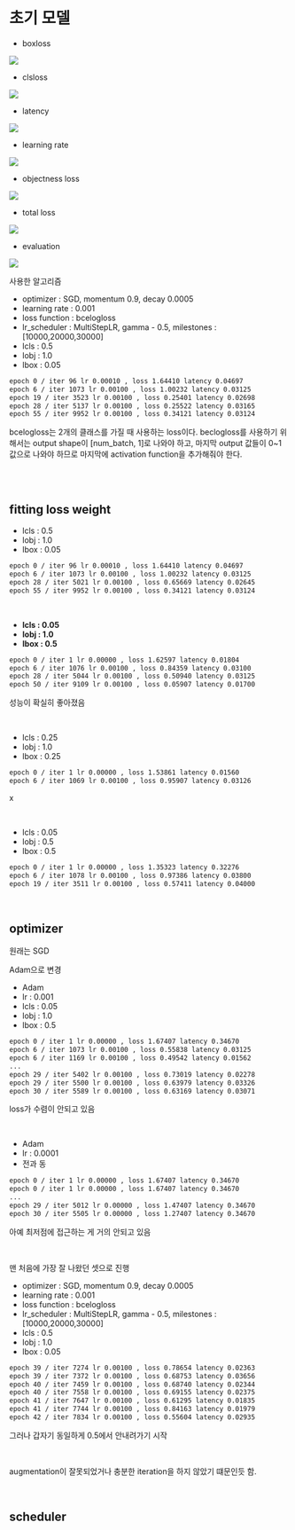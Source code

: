 # 초기 모델

- boxloss
<img src="./assets/boxloss.png">

- clsloss
<img src="./assets/clsloss.png">

- latency
<img src="./assets/latency.png">

- learning rate
<img src="./assets/lr.png">

- objectness loss
<img src="./assets/objloss.png">

- total loss
<img src="./assets/totalloss.png">

- evaluation
<img src="./assets/evaluation.png">

<br>

사용한 알고리즘
- optimizer : SGD, momentum 0.9, decay 0.0005
- learning rate : 0.001
- loss function : bcelogloss
- lr_scheduler : MultiStepLR, gamma - 0.5, milestones : [10000,20000,30000]
- lcls : 0.5
- lobj : 1.0
- lbox : 0.05

```bash
epoch 0 / iter 96 lr 0.00010 , loss 1.64410 latency 0.04697
epoch 6 / iter 1073 lr 0.00100 , loss 1.00232 latency 0.03125
epoch 19 / iter 3523 lr 0.00100 , loss 0.25401 latency 0.02698
epoch 28 / iter 5137 lr 0.00100 , loss 0.25522 latency 0.03165
epoch 55 / iter 9952 lr 0.00100 , loss 0.34121 latency 0.03124
```

bcelogloss는 2개의 클래스를 가질 때 사용하는 loss이다. beclogloss를 사용하기 위해서는 output shape이 [num_batch, 1]로 나와야 하고, 마지막 output 값들이 0~1값으로 나와야 하므로 마지막에 activation function을 추가해줘야 한다.

<br>

<br>

## fitting loss weight

- lcls : 0.5
- lobj : 1.0
- lbox : 0.05

```bash
epoch 0 / iter 96 lr 0.00010 , loss 1.64410 latency 0.04697
epoch 6 / iter 1073 lr 0.00100 , loss 1.00232 latency 0.03125
epoch 28 / iter 5021 lr 0.00100 , loss 0.65669 latency 0.02645
epoch 55 / iter 9952 lr 0.00100 , loss 0.34121 latency 0.03124
```

<br>

- **lcls : 0.05**
- **lobj : 1.0**
- **lbox : 0.5**

```bash
epoch 0 / iter 1 lr 0.00000 , loss 1.62597 latency 0.01804
epoch 6 / iter 1076 lr 0.00100 , loss 0.84359 latency 0.03100
epoch 28 / iter 5044 lr 0.00100 , loss 0.50940 latency 0.03125
epoch 50 / iter 9109 lr 0.00100 , loss 0.05907 latency 0.01700
```

성능이 확실히 좋아졌음

<br>

- lcls : 0.25
- lobj : 1.0
- lbox : 0.25

```bash
epoch 0 / iter 1 lr 0.00000 , loss 1.53861 latency 0.01560
epoch 6 / iter 1069 lr 0.00100 , loss 0.95907 latency 0.03126
```

x

<br>

- lcls : 0.05
- lobj : 0.5
- lbox : 0.5

```bash
epoch 0 / iter 1 lr 0.00000 , loss 1.35323 latency 0.32276
epoch 6 / iter 1078 lr 0.00100 , loss 0.97386 latency 0.03800
epoch 19 / iter 3511 lr 0.00100 , loss 0.57411 latency 0.04000
```

<br>

## optimizer

원래는 SGD

Adam으로 변경

- Adam
- lr : 0.001
- lcls : 0.05
- lobj : 1.0
- lbox : 0.5

```bash
epoch 0 / iter 1 lr 0.00000 , loss 1.67407 latency 0.34670
epoch 6 / iter 1073 lr 0.00100 , loss 0.55838 latency 0.03125
epoch 6 / iter 1169 lr 0.00100 , loss 0.49542 latency 0.01562
...
epoch 29 / iter 5402 lr 0.00100 , loss 0.73019 latency 0.02278
epoch 29 / iter 5500 lr 0.00100 , loss 0.63979 latency 0.03326
epoch 30 / iter 5589 lr 0.00100 , loss 0.63169 latency 0.03071
```

loss가 수렴이 안되고 있음

<br>

- Adam
- lr : 0.0001
- 전과 동

```bash
epoch 0 / iter 1 lr 0.00000 , loss 1.67407 latency 0.34670
epoch 0 / iter 1 lr 0.00000 , loss 1.67407 latency 0.34670
...
epoch 29 / iter 5012 lr 0.00000 , loss 1.47407 latency 0.34670
epoch 30 / iter 5505 lr 0.00000 , loss 1.27407 latency 0.34670
```

아예 최저점에 접근하는 게 거의 안되고 있음

<br>

맨 처음에 가장 잘 나왔던 셋으로 진행

- optimizer : SGD, momentum 0.9, decay 0.0005
- learning rate : 0.001
- loss function : bcelogloss
- lr_scheduler : MultiStepLR, gamma - 0.5, milestones : [10000,20000,30000]
- lcls : 0.5
- lobj : 1.0
- lbox : 0.05

```bash
epoch 39 / iter 7274 lr 0.00100 , loss 0.78654 latency 0.02363
epoch 39 / iter 7372 lr 0.00100 , loss 0.68753 latency 0.03656
epoch 40 / iter 7459 lr 0.00100 , loss 0.68740 latency 0.02344
epoch 40 / iter 7558 lr 0.00100 , loss 0.69155 latency 0.02375
epoch 41 / iter 7647 lr 0.00100 , loss 0.61295 latency 0.01835
epoch 41 / iter 7744 lr 0.00100 , loss 0.84163 latency 0.01979
epoch 42 / iter 7834 lr 0.00100 , loss 0.55604 latency 0.02935
```

그러나 갑자기 동일하게 0.5에서 안내려가기 시작

<br>

augmentation이 잘못되었거나 충분한 iteration을 하지 않았기 떄문인듯 함.

<br>

## scheduler

